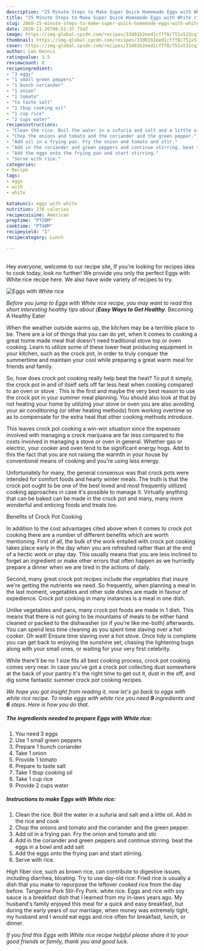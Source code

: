 ```yaml
---
description: "25 Minute Steps to Make Super Quick Homemade Eggs with White rice"
title: "25 Minute Steps to Make Super Quick Homemade Eggs with White rice"
slug: 2868-25-minute-steps-to-make-super-quick-homemade-eggs-with-white-rice
date: 2020-11-26T06:51:37.754Z
image: https://img-global.cpcdn.com/recipes/33d01b2eed1cfff8/751x532cq70/eggs-with-white-rice-recipe-main-photo.jpg
thumbnail: https://img-global.cpcdn.com/recipes/33d01b2eed1cfff8/751x532cq70/eggs-with-white-rice-recipe-main-photo.jpg
cover: https://img-global.cpcdn.com/recipes/33d01b2eed1cfff8/751x532cq70/eggs-with-white-rice-recipe-main-photo.jpg
author: Leo Dennis
ratingvalue: 3.5
reviewcount: 8
recipeingredient:
- "3 eggs"
- "1 small green peppers"
- "1 bunch coriander"
- "1 onion"
- "1 tomato"
- "to taste salt"
- "1 tbsp cooking oil"
- "1 cup rice"
- "2 cups water"
recipeinstructions:
- "Clean the rice. Boil the water in a sufuria and salt and a little oil. Add in the rice and cook"
- "Chop the onions and tomato and the coriander and the green pepper."
- "Add oil in a frying pan. Fry the onion and tomato and stir."
- "Add in the coriander and green peppers and continue stirring. beat the eggs in a bowl and add salt"
- "Add the eggs onto the frying pan and start stirring."
- "Serve with rice."
categories:
- Recipe
tags:
- eggs
- with
- white

katakunci: eggs with white 
nutrition: 276 calories
recipecuisine: American
preptime: "PT20M"
cooktime: "PT40M"
recipeyield: "1"
recipecategory: Lunch

---
```

<br>
Hey everyone, welcome to our recipe site, If you're looking for recipes idea to cook today, look no further! We provide you only the perfect Eggs with White rice recipe here. We also have wide variety of recipes to try.
<br>


![Eggs with White rice](https://img-global.cpcdn.com/recipes/33d01b2eed1cfff8/751x532cq70/eggs-with-white-rice-recipe-main-photo.jpg)

<i>Before you jump to Eggs with White rice recipe, you may want to read this short interesting healthy tips about {<strong>Easy Ways to Get Healthy</strong>.</i>
Becoming A Healthy Eater


When the weather outside warms up, the kitchen may be a terrible place to be. There are a lot of things that you can do yet, when it comes to cooking a great home made meal that doesn't need traditional stove top or oven cooking. Learn to utilize some of these lower heat producing equipment in your kitchen, such as the crock pot, in order to truly conquer the summertime and maintain your cool while preparing a great warm meal for friends and family.

So, how does crock pot cooking really help beat the heat? To put it simply, the crock pot in and of itself sets off far less heat when cooking compared to an oven or stove . This is the first and maybe the very best reason to use the crock pot in your summer meal planning. You should also look at that by not heating your home by utilizing your stove or oven you are also avoiding your air conditioning (or other heating methods) from working overtime so as to compensate for the extra heat that other cooking methods introduce.

This leaves crock pot cooking a win-win situation since the expenses involved with managing a crock marijuana are far less compared to the costs involved in managing a stove or oven in general. Whether gas or electric, your cooker and oven tend to be significant energy hogs. Add to this the fact that you are not raising the warmth in your house by conventional means of cooking and you're using less energy.

Unfortunately for many, the general consensus was that crock pots were intended for comfort foods and hearty winter meals.  The truth is that the crock pot ought to be one of the best loved and most frequently utilized cooking approaches in case it's possible to manage it.  Virtually anything that can be baked can be made in the crock pot and many, many more wonderful and enticing foods and treats too.

Benefits of Crock Pot Cooking

In addition to the cost advantages cited above when it comes to crock pot cooking there are a number of different benefits which are worth mentioning. First of all, the bulk of the work entailed with crock pot cooking takes place early in the day when you are refreshed rather than at the end of a hectic work or play day. This usually means that you are less inclined to forget an ingredient or make other errors that often happen as we hurriedly prepare a dinner when we are tired in the actions of daily.

Second, many great crock pot recipes include the vegetables that insure we're getting the nutrients we need. So frequently, when planning a meal in the last moment, vegetables and other side dishes are made in favour of expedience. Crock pot cooking in many instances is a meal in one dish.

 Unlike vegetables and pans, many crock pot foods are made in 1 dish. This means that there is not going to be mountains of meals to be either hand cleaned or packed to the dishwasher (or if you're like me-both) afterwards. You can spend less time cleaning as you spent time slaving over a hot cooker. Oh wait! Ensure time slaving over a hot stove. Once tidy is complete you can get back to enjoying the sunshine set, chasing the lightening bugs along with your small ones, or waiting for your very first celebrity.

While there'll be no 1 size fits all best cooking process, crock pot cooking comes very near. In case you've got a crock pot collecting dust somewhere at the back of your pantry it's the right time to get out it, dust in the off, and dig some fantastic summer crock pot cooking recipes.


<i>We hope you got insight from reading it, now let's go back to eggs with white rice recipe. To make eggs with white rice you need <strong>9</strong> ingredients and <strong>6</strong> steps. Here is how you do that.
</i>

##### The ingredients needed to prepare Eggs with White rice:

1. You need 3 eggs
1. Use 1 small green peppers
1. Prepare 1 bunch coriander
1. Take 1 onion
1. Provide 1 tomato
1. Prepare to taste salt
1. Take 1 tbsp cooking oil
1. Take 1 cup rice
1. Provide 2 cups water


##### Instructions to make Eggs with White rice:

1. Clean the rice. Boil the water in a sufuria and salt and a little oil. Add in the rice and cook
1. Chop the onions and tomato and the coriander and the green pepper.
1. Add oil in a frying pan. Fry the onion and tomato and stir.
1. Add in the coriander and green peppers and continue stirring. beat the eggs in a bowl and add salt
1. Add the eggs onto the frying pan and start stirring.
1. Serve with rice.


High fiber rice, such as brown rice, can contribute to digestive issues, including diarrhea, bloating. Try to use day-old rice: Fried rice is usually a dish that you make to repurpose the leftover cooked rice from the day before. Tangerine Pork Stir-Fry Pork. white rice. Eggs and rice with soy sauce is a breakfast dish that I learned from my in-laws years ago. My husband&#39;s family enjoyed this meal for a quick and easy breakfast, but during the early years of our marriage, when money was extremely tight, my husband and I would eat eggs and rice often for breakfast, lunch, or dinner. 

<i>If you find this Eggs with White rice recipe helpful please share it to your good friends or family, thank you and good luck.</i>
